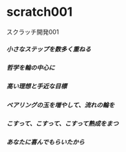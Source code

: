 # scratch001
スクラッチ開発001

##### 小さなステップを数多く重ねる
##### 哲学を輪の中心に
##### 高い理想と手近な目標
##### ベアリングの玉を増やして、流れの輪を
##### こすって、こすって、こすって熟成をまつ
##### あなたに喜んでもらいたから
